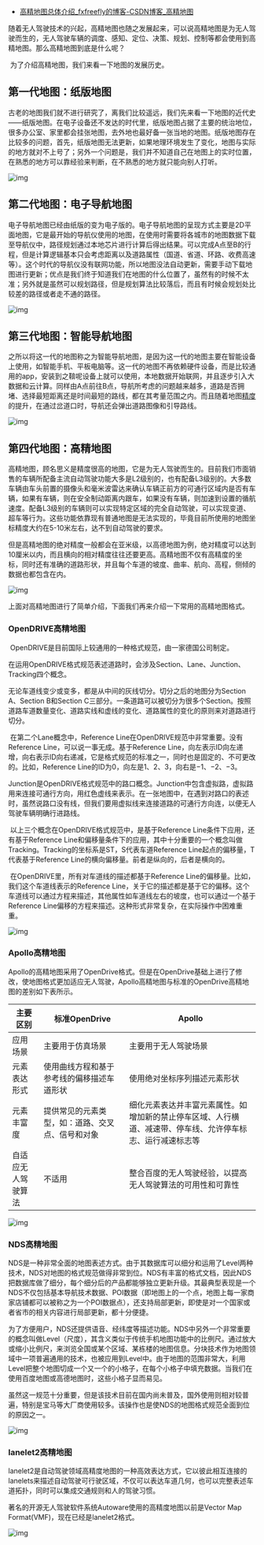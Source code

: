 - [高精地图总体介绍_fxfreefly的博客-CSDN博客_高精地图](https://blog.csdn.net/bhniunan/article/details/121694072)

随着无人驾驶技术的兴起，高精地图也随之发展起来，可以说高精地图是为无人驾驶而生的，无人驾驶车辆的调度、感知、定位、决策、规划、控制等都会使用到高精地图。那么高精地图到底是什么呢？

​    为了介绍高精地图，我们来看一下地图的发展历史。

## 第一代地图：纸版地图

​    古老的地图我们就不进行研究了，离我们比较遥远，我们先来看一下地图的近代史——纸版地图。在电子设备还不发达的时代里，纸版地图占据了主要的统治地位，很多办公室、家里都会挂张地图，去外地也最好备一张当地的地图。纸版地图存在比较多的问题，首先，纸版地图无法更新，如果地理环境发生了变化，地图与实际的地方就对不上号了；另外一个问题是，我们并不知道自己在地图上的实时位置，在熟悉的地方可以靠经验来判断，在不熟悉的地方就只能向别人打听。

![img](https://img-blog.csdnimg.cn/b6ad3a8b2f534e4c9135938ab2062f4e.jpg?x-oss-process=image/watermark,type_d3F5LXplbmhlaQ,shadow_50,text_Q1NETiBAZnhmcmVlZmx5,size_19,color_FFFFFF,t_70,g_se,x_16)

## 第二代地图：电子导航地图

   电子导航地图已经由纸版的变为电子版的。电子导航地图的呈现方式主要是2D平面地图，它是最开始的导航仪使用的地图，在使用时需要将各城市的地图数据下载至导航仪中，路径规划通过本地芯片进行计算后得出结果。可以完成A点至B的行程，但是计算逻辑基本只会考虑距离以及道路属性（国道、省道、环路、收费高速等）。这个时代的导航仪没有联网功能，所以地图没法自动更新，需要手动下载地图进行更新；优点是我们终于知道我们在地图的什么位置了，虽然有的时候不太准；另外就是虽然可以规划路径，但是规划算法比较落后，而且有时候会规划处比较差的路径或者走不通的路径。

![img](https://img-blog.csdnimg.cn/170e5986a14a42f1883236cf8a80d4f8.png?x-oss-process=image/watermark,type_d3F5LXplbmhlaQ,shadow_50,text_Q1NETiBAZnhmcmVlZmx5,size_20,color_FFFFFF,t_70,g_se,x_16)

## 第三代地图：智能导航地图

​    之所以将这一代的地图称之为智能导航地图，是因为这一代的地图主要在智能设备上使用，如智能手机、平板电脑等。这一代的地图不再依赖硬件设备，而是比较通用的app，安装到之鞥呢设备上就可以使用，本地数据开始联网，并且逐步引入大数据和云计算。同样由A点前往B点，导航所考虑的问题越来越多，道路是否拥堵、选择最短距离还是时间最短的路线，都在其考量范围之内。而且随着地图[精度](https://so.csdn.net/so/search?q=精度&spm=1001.2101.3001.7020)的提升，在通过岔道口时，导航还会弹出道路图像和引导路线。

![img](https://img-blog.csdnimg.cn/7a06ef3ec355409ab0602bc29e858bf6.png)

## 第四代地图：高精地图

​    高精地图，顾名思义是精度很高的地图，它是为无人驾驶而生的。目前我们市面销售的车辆所配备主流自动驾驶功能大多是L2级别的，也有配备L3级别的。大多数车辆由车头前置的摄像头和毫米波雷达来确认车辆正前方的可通行区域内是否有车辆，如果有车辆，则在安全制动距离内跟车，如果没有车辆，则加速到设置的循航速度。配备L3级别的车辆则可以实现特定区域的完全自动驾驶，可以实现变道、超车等行为。这些功能依靠现有普通地图是无法实现的，毕竟目前所使用的地图坐标精度大约在5-10米左右，达不到自动驾驶的要求。

​    但是高精地图的绝对精度一般都会在亚米级，以高德地图为例，绝对精度可以达到10厘米以内，而且横向的相对精度往往还要更高。高精地图不仅有高精度的坐标，同时还有准确的道路形状，并且每个车道的坡度、曲率、航向、高程，侧倾的数据也都包含在内。

![img](https://img-blog.csdnimg.cn/1476d303abaf4beeaa6701d7e89842a7.jpg?x-oss-process=image/watermark,type_d3F5LXplbmhlaQ,shadow_50,text_Q1NETiBAZnhmcmVlZmx5,size_17,color_FFFFFF,t_70,g_se,x_16)

​    上面对高精地图进行了简单介绍，下面我们再来介绍一下常用的高精地图格式。

### OpenDRIVE高精地图

​    OpenDRIVE是目前国际上较通用的一种格式规范，由一家德国公司制定。

​    在运用OpenDRIVE格式规范表述道路时，会涉及Section、Lane、Junction、Tracking四个概念。

​    无论车道线变少或变多，都是从中间的灰线切分。切分之后的地图分为Section A、Section B和Section C三部分。一条道路可以被切分为很多个Section。按照道路车道数量变化、道路实线和虚线的变化、道路属性的变化的原则来对道路进行切分。

​     在第二个Lane概念中，Reference Line在OpenDRIVE规范中非常重要。没有Reference Line，可以说一事无成。基于Reference Line，向左表示ID向左递增，向右表示ID向右递减，它是格式规范的标准之一，同时也是固定的、不可更改的。比如，Reference Line的ID为0，向左是1、2、3，向右是−1、−2、−3。

​    Junction是OpenDRIVE格式规范中的路口概念。Junction中包含虚拟路，虚拟路用来连接可通行方向，用红色虚线来表示。在一张地图中，在遇到对路口的表述时，虽然说路口没有线，但我们要用虚拟线来连接道路的可通行方向连，以便无人驾驶车辆明确行进路线。

​    以上三个概念在OpenDRIVE格式规范中，是基于Reference Line条件下应用，还有基于Reference Line和偏移量条件下的应用，其中十分重要的一个概念叫做Tracking。Tracking的坐标系是ST，S代表车道Reference Line起点的偏移量，T代表基于Reference Line的横向偏移量。前者是纵向的，后者是横向的。

​    在OpenDRIVE里，所有对车道线的描述都基于Reference Line的偏移量。比如，我们这个车道线表示的Reference Line，关于它的描述都是基于它的偏移。这个车道线可以通过方程来描述，其他属性如车道线左右的坡度，也可以通过一个基于Reference Line偏移的方程来描述。这种形式非常复杂，在实际操作中困难重重。

![img](https://img-blog.csdnimg.cn/2b7befe0de524a54b6b7250e6076416e.png?x-oss-process=image/watermark,type_d3F5LXplbmhlaQ,shadow_50,text_Q1NETiBAZnhmcmVlZmx5,size_20,color_FFFFFF,t_70,g_se,x_16)



### Apollo高精地图

​    Apollo的高精地图采用了OpenDrive格式。但是在OpenDrive基础上进行了修改，使地图格式更加适应无人驾驶，Apollo高精地图与标准的OpenDrive高精地图的差别如下表所示。

| 主要区别           | 标准OpenDrive                                    | Apollo                                                       |
| ------------------ | ------------------------------------------------ | ------------------------------------------------------------ |
| 应用场景           | 主要用于仿真场景                                 | 主要用于无人驾驶场景                                         |
| 元素表达形式       | 使用曲线方程和基于参考线的偏移描述车道形状       | 使用绝对坐标序列描述元素形状                                 |
| 元素丰富度         | 提供常见的元素类型，如：道路、交叉点、信号和对象 | 细化元素表达并丰富元素属性。如增加新的禁止停车区域、人行横道、减速带、停车线、允许停车标志、运行减速标志等 |
| 自适应无人驾驶算法 | 不适用                                           | 整合百度的无人驾驶经验，以提高无人驾驶算法的可用性和可靠性   |

![img](https://img-blog.csdnimg.cn/d3d4dccf84e54887a2fae42657d40bd7.png?x-oss-process=image/watermark,type_d3F5LXplbmhlaQ,shadow_50,text_Q1NETiBAZnhmcmVlZmx5,size_20,color_FFFFFF,t_70,g_se,x_16)



### NDS高精地图

​    NDS是一种非常全面的地图表述方式。由于其数据库可以细分和运用了Level两种技术，NDS对地图的格式规范做得非常到位。NDS有丰富的格式文档，因此NDS把数据库做了细分，每个细分后的产品都能够独立更新升级。其最典型表现是一个NDS不仅包括基本导航技术数据、POI数据（即地图上的一个点，地图上每一家商家店铺都可以被称之为一个POI数据点），还支持局部更新，即使是对一个国家或者省市的相关内容进行局部更新，都十分便捷。

​    为了方便用户，NDS还提供语音、经纬度等描述功能。NDS中另外一个非常重要的概念叫做Level（尺度），其含义类似于传统手机地图功能中的比例尺。通过放大或缩小比例尺，来浏览全国或某个区域、某栋楼的地图信息。分块技术作为地图领域中一项普遍通用的技术，也被应用到Level中。由于地图的范围非常大，利用Level把整个地图切成一个又一个的小格子，在每个小格子中填充数据。当我们在使用百度地图或高德地图时，这些小格子显而易见。

​    虽然这一规范十分重要，但是该技术目前在国内尚未普及，国外使用则相对较普遍，特别是宝马等大厂商使用较多。该操作也是使NDS的地图格式规范全面到位的原因之一。

![img](https://img-blog.csdnimg.cn/0310c27dc9d04a33967e36db925be8ab.png?x-oss-process=image/watermark,type_d3F5LXplbmhlaQ,shadow_50,text_Q1NETiBAZnhmcmVlZmx5,size_20,color_FFFFFF,t_70,g_se,x_16)



### lanelet2高精地图

lanelet2是自动驾驶领域高精度地图的一种高效表达方式，它以彼此相互连接的lanelets来描述自动驾驶可行驶区域，不仅可以表达车道几何，也可以完整表述车道拓扑，同时可以集成交通规则和人的驾驶习惯。

著名的开源无人驾驶软件系统Autoware使用的高精度地图以前是Vector Map Format(VMF)，现在已经是lanelet2格式。

![img](https://img-blog.csdnimg.cn/c75ebda594a84aadb437aa0d027cb15e.png?x-oss-process=image/watermark,type_d3F5LXplbmhlaQ,shadow_50,text_Q1NETiBAZnhmcmVlZmx5,size_20,color_FFFFFF,t_70,g_se,x_16)